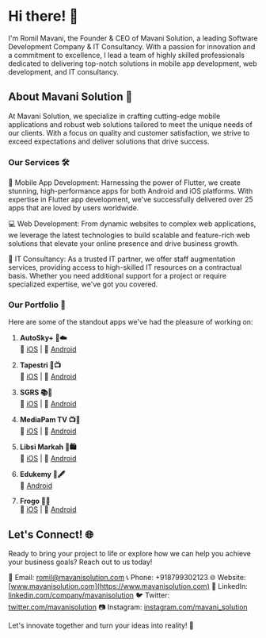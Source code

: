 # Hi there! 👋

I'm Romil Mavani, the Founder & CEO of Mavani Solution, a leading Software Development Company & IT Consultancy. With a passion for innovation and a commitment to excellence, I lead a team of highly skilled professionals dedicated to delivering top-notch solutions in mobile app development, web development, and IT consultancy.

## About Mavani Solution 🚀

At Mavani Solution, we specialize in crafting cutting-edge mobile applications and robust web solutions tailored to meet the unique needs of our clients. With a focus on quality and customer satisfaction, we strive to exceed expectations and deliver solutions that drive success.

### Our Services 🛠️

📱 Mobile App Development: Harnessing the power of Flutter, we create stunning, high-performance apps for both Android and iOS platforms. With expertise in Flutter app development, we've successfully delivered over 25 apps that are loved by users worldwide.

💻 Web Development: From dynamic websites to complex web applications, we leverage the latest technologies to build scalable and feature-rich web solutions that elevate your online presence and drive business growth.

🤝 IT Consultancy: As a trusted IT partner, we offer staff augmentation services, providing access to high-skilled IT resources on a contractual basis. Whether you need additional support for a project or require specialized expertise, we've got you covered.

### Our Portfolio 🌟

Here are some of the standout apps we've had the pleasure of working on:

1. **AutoSky+ 🚗☁️**  
   🍏 [iOS](https://apps.apple.com/us/app/autosky/id6447604965?uo=2) | 🤖 [Android](https://play.google.com/store/apps/details?id=com.promaster.autoskyplus)

2. **Tapestri 🎁📺**  
   🍏 [iOS](https://apps.apple.com/in/app/tapestri-io/id1581111708) | 🤖 [Android](https://play.google.com/store/apps/details?id=com.tapestri.io&hl=en_IN&gl=US)

3. **SGRS 📚🙏**  
   🍏 [iOS](https://apps.apple.com/in/app/sgrs/id1494626418) | 🤖 [Android](https://play.google.com/store/apps/details?id=com.rajkot.gurukul.mantrajapcount&hl=en_IN&gl=US)

4. **MediaPam TV 📺💬**  
   🍏 [iOS](https://apps.apple.com/in/app/media-pam-tv/id1523101445) | 🤖 [Android](https://play.google.com/store/apps/details?id=com.mediapamgroup.tv)

5. **Libsi Markah 👗🛍️**  
   🍏 [iOS](https://apps.apple.com/in/app/%D9%84%D8%A8%D8%B3%D9%8A-%D9%85%D8%A7%D8%B1%D9%83%D8%A9-libsi-markah/id1462378420) | 🤖 [Android](https://play.google.com/store/apps/details?id=com.libsimarkah.shopping)

6. **Edukemy 📓🖋️**  
   🤖 [Android](https://play.google.com/store/apps/details?id=com.edukemy.app)

7. **Frogo 🍔🛵**  
   🍏 [iOS](https://apps.apple.com/in/app/frogo-frozen-foods/id1628371466) | 🤖 [Android](https://play.google.com/store/apps/details?id=com.gofrogo.in)
  
## Let's Connect! 🌐

Ready to bring your project to life or explore how we can help you achieve your business goals? Reach out to us today!

📧 Email: romil@mavanisolution.com
📞 Phone: +918799302123
🌐 Website: [www.mavanisolution.com](https://www.mavanisolution.com)
🔗 LinkedIn: [linkedin.com/company/mavanisolution](https://www.linkedin.com/company/mavanisolution)
🐦 Twitter: [twitter.com/mavanisolution](https://twitter.com/mavanisolution)
📷 Instagram: [instagram.com/mavani_solution](https://www.instagram.com/mavani_solution)

Let's innovate together and turn your ideas into reality! 🚀
